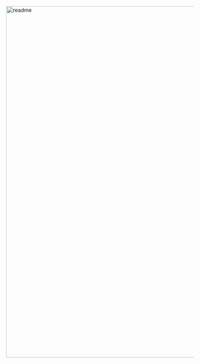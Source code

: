 <img width="944" alt="readme" src="https://github.com/Chrishdn/ADDITIF-MODEL/assets/148964748/608fe833-ceaa-4699-aa39-baa092991288">
